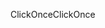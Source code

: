 <span data-ttu-id="ee97a-101">ClickOnce</span><span class="sxs-lookup"><span data-stu-id="ee97a-101">ClickOnce</span></span>